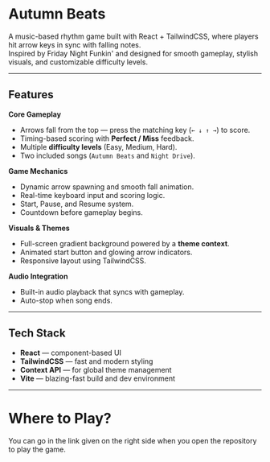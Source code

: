 # Autumn Beats

A music-based rhythm game built with React + TailwindCSS, where players hit arrow keys in sync with falling notes.  
Inspired by Friday Night Funkin' and designed for smooth gameplay, stylish visuals, and customizable difficulty levels.

---

## Features

 **Core Gameplay**
- Arrows fall from the top — press the matching key (`← ↓ ↑ →`) to score.  
- Timing-based scoring with **Perfect / Miss** feedback.  
- Multiple **difficulty levels** (Easy, Medium, Hard).  
- Two included songs (`Autumn Beats` and `Night Drive`).

 **Game Mechanics**
- Dynamic arrow spawning and smooth fall animation.  
- Real-time keyboard input and scoring logic.  
- Start, Pause, and Resume system.  
- Countdown before gameplay begins.

**Visuals & Themes**
- Full-screen gradient background powered by a **theme context**.  
- Animated start button and glowing arrow indicators.  
- Responsive layout using TailwindCSS.

 **Audio Integration**
- Built-in audio playback that syncs with gameplay.  
- Auto-stop when song ends.

---

## Tech Stack

- **React** — component-based UI  
- **TailwindCSS** — fast and modern styling  
- **Context API** — for global theme management  
- **Vite** — blazing-fast build and dev environment  

---

# Where to Play?

You can go in the link given on the right side when you open the repository to play the game.
